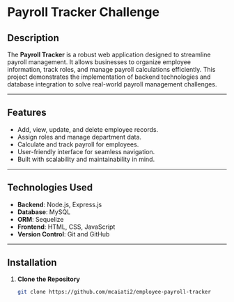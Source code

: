 # **Payroll Tracker Challenge**

## **Description**

The **Payroll Tracker** is a robust web application designed to streamline payroll management. It allows businesses to organize employee information, track roles, and manage payroll calculations efficiently. This project demonstrates the implementation of backend technologies and database integration to solve real-world payroll management challenges.

---

## **Features**

- Add, view, update, and delete employee records.  
- Assign roles and manage department data.  
- Calculate and track payroll for employees.  
- User-friendly interface for seamless navigation.  
- Built with scalability and maintainability in mind.  

---

## **Technologies Used**

- **Backend**: Node.js, Express.js  
- **Database**: MySQL  
- **ORM**: Sequelize  
- **Frontend**: HTML, CSS, JavaScript  
- **Version Control**: Git and GitHub  

---

## **Installation**

1. **Clone the Repository**  
   ```bash
   git clone https://github.com/mcaiati2/employee-payroll-tracker
